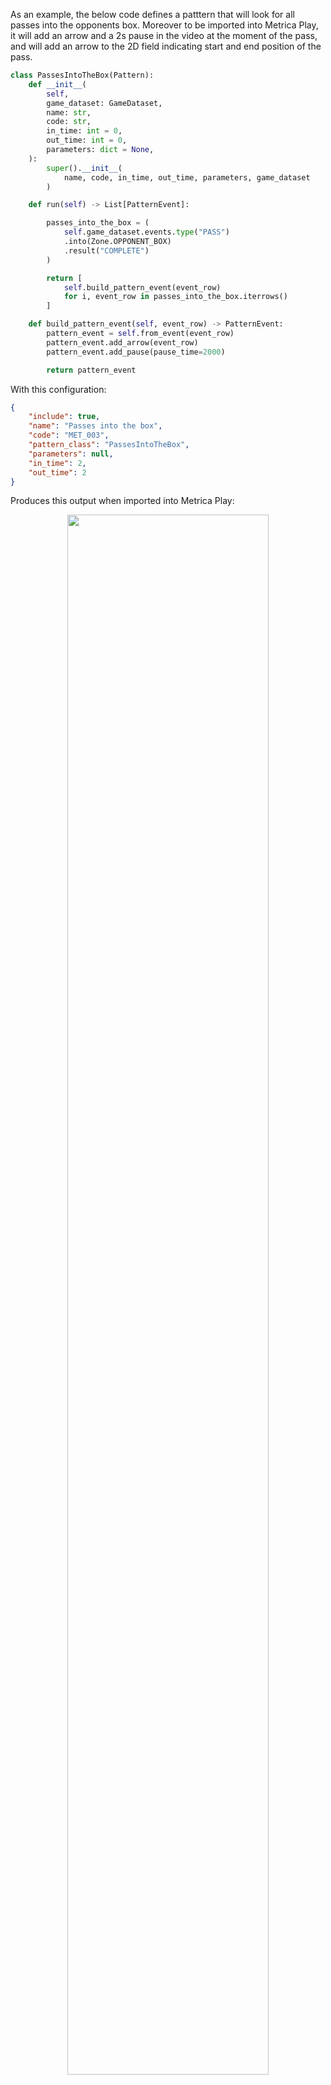 As an example, the below code defines a patttern that will look for all passes into the opponents box. Moreover to be imported into Metrica Play, it will add an arrow and a 2s pause in the video at the moment of the pass, and will add an arrow to the 2D field indicating start and end position of the pass. 

```python
class PassesIntoTheBox(Pattern):
    def __init__(
        self,
        game_dataset: GameDataset,
        name: str,
        code: str,
        in_time: int = 0,
        out_time: int = 0,
        parameters: dict = None,
    ):
        super().__init__(
            name, code, in_time, out_time, parameters, game_dataset
        )

    def run(self) -> List[PatternEvent]:

        passes_into_the_box = (
            self.game_dataset.events.type("PASS")
            .into(Zone.OPPONENT_BOX)
            .result("COMPLETE")
        )

        return [
            self.build_pattern_event(event_row)
            for i, event_row in passes_into_the_box.iterrows()
        ]

    def build_pattern_event(self, event_row) -> PatternEvent:
        pattern_event = self.from_event(event_row)
        pattern_event.add_arrow(event_row)
        pattern_event.add_pause(pause_time=2000)

        return pattern_event
```

With this configuration:

```json
{
    "include": true,
    "name": "Passes into the box",
    "code": "MET_003",
    "pattern_class": "PassesIntoTheBox",
    "parameters": null,
    "in_time": 2,
    "out_time": 2
}
```

Produces this output when imported into Metrica Play:

<p align="center">
  <img src="../../media/passes_into_the_box.gif" width="80%" />
</p>